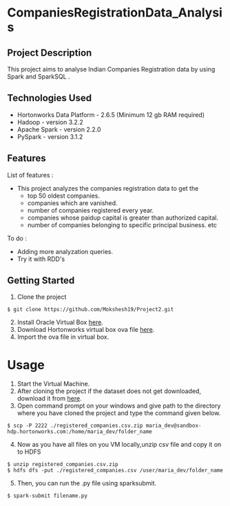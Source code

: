 # CompaniesRegistrationData_Analysis
## Project Description
This project aims to analyse Indian Companies Registration data by using Spark and SparkSQL .

## Technologies Used
- Hortonworks Data Platform - 2.6.5 (Minimum 12 gb RAM required)
- Hadoop - version 3.2.2
- Apache Spark - version 2.2.0
- PySpark - version 3.1.2

## Features
List of features :
- This project analyzes the companies registration data to get the
  - top 50 oldest companies.
  - companies which are vanished.
  - number of companies registered every year.
  - companies whose paidup capital is greater than authorized capital.
  - number of companies belonging to specific principal business. etc

To do :
- Adding more analyzation queries.
- Try it with RDD's

## Getting Started
1. Clone the project
```
$ git clone https://github.com/Mokshesh19/Project2.git
```
2. Install Oracle Virtual Box [here](https://www.virtualbox.org/wiki/Downloads).
3. Download Hortonworks virtual box ova file [here](https://www.cloudera.com/downloads/hdp.html).
4. Import the ova file in virtual box.

# Usage
1. Start the Virtual Machine.
2. After cloning the project if the dataset does not get downloaded, download it from [here](https://www.kaggle.com/rowhitswami/all-indian-companies-registration-data-1900-2019).
3. Open command prompt on your windows and give path to the directory where you have cloned the project and type the command given below.
```
$ scp -P 2222 ./registered_companies.csv.zip maria_dev@sandbox-hdp.hortonworks.com:/home/maria_dev/folder_name
```
4. Now as you have all files on you VM locally,unzip csv file and copy it on to HDFS
```
$ unzip registered_companies.csv.zip
$ hdfs dfs -put ./registered_companies.csv /user/maria_dev/folder_name
```
5. Then, you can run the .py file using sparksubmit.
```
$ spark-submit filename.py
```
